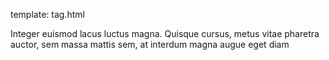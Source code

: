 template: tag.html

Integer euismod lacus luctus magna. Quisque cursus, metus vitae pharetra auctor, sem massa mattis sem, at interdum magna augue eget diam

